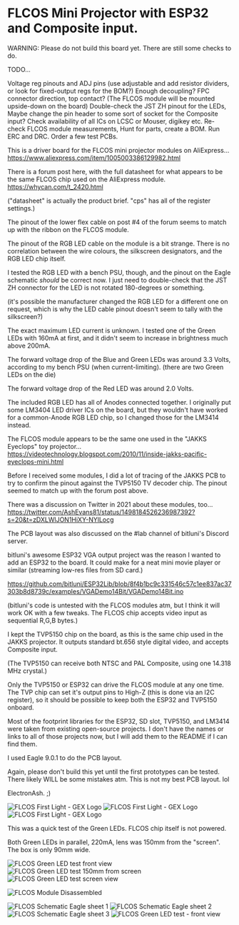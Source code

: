 # FLCOS Mini Projector with ESP32 and Composite input.


WARNING: Please do not build this board yet. There are still some checks to do.

TODO...

Voltage reg pinouts and ADJ pins (use adjustable and add resistor dividers, or look for fixed-output regs for the BOM?)
Enough decoupling?
FPC connector direction, top contact? (The FLCOS module will be mounted upside-down on the board)
Double-check the JST ZH pinout for the LEDs,
Maybe change the pin header to some sort of socket for the Composite input?
Check availability of all ICs on LCSC or Mouser, digikey etc.
Re-check FLCOS module measurements,
Hunt for parts, create a BOM.
Run ERC and DRC.
Order a few test PCBs.


This is a driver board for the FLCOS mini projector modules on AliExpress...
https://www.aliexpress.com/item/1005003386129982.html


There is a forum post here, with the full datasheet for what appears to be the same FLCOS chip used on the AliExpress module.
https://whycan.com/t_2420.html

("datasheet" is actually the product brief. "cps" has all of the register settings.)

The pinout of the lower flex cable on post #4 of the forum seems to match up with the ribbon on the FLCOS module.


The pinout of the RGB LED cable on the module is a bit strange.
There is no correlation between the wire colours, the silkscreen designators, and the RGB LED chip itself.

I tested the RGB LED with a bench PSU, though, and the pinout on the Eagle schematic *should* be correct now.
I just need to double-check that the JST ZH connector for the LED is not rotated 180-degrees or something.

(it's possible the manufacturer changed the RGB LED for a different one on request, which is why the LED cable pinout doesn't seem to tally with the silkscreen?)

The exact maximum LED current is unknown.
I tested one of the Green LEDs with 160mA at first, and it didn't seem to increase in brightness much above 200mA.

The forward voltage drop of the Blue and Green LEDs was around 3.3 Volts, according to my bench PSU (when current-limiting). (there are two Green LEDs on the die) 

The forward voltage drop of the Red LED was around 2.0 Volts.


The included RGB LED has all of Anodes connected together.
I originally put some LM3404 LED driver ICs on the board, but they wouldn't have worked for a common-Anode RGB LED chip, so I changed those for the LM3414 instead.


The FLCOS module appears to be the same one used in the "JAKKS Eyeclops" toy projector...
https://videotechnology.blogspot.com/2010/11/inside-jakks-pacific-eyeclops-mini.html

Before I received some modules, I did a lot of tracing of the JAKKS PCB to try to confirm the pinout against the TVP5150 TV decoder chip.
The pinout seemed to match up with the forum post above.


There was a discussion on Twitter in 2021 about these modules, too...
https://twitter.com/AshEvans81/status/1498184526236987392?s=20&t=zDXLWlJON1HiXY-NYlLocg


The PCB layout was also discussed on the #lab channel of bitluni's Discord server.

bitluni's awesome ESP32 VGA output project was the reason I wanted to add an ESP32 to the board.
It could make for a neat mini movie player or similar (streaming low-res files from SD card.)

https://github.com/bitluni/ESP32Lib/blob/8f4b1bc9c331546c57c1ee837ac37303b8d8739c/examples/VGADemo14Bit/VGADemo14Bit.ino


(bitluni's code is untested with the FLCOS modules atm, but I think it will work OK with a few tweaks. The FLCOS chip accepts video input as sequential R,G,B bytes.)


I kept the TVP5150 chip on the board, as this is the same chip used in the JAKKS projector.
It outputs standard bt.656 style digital video, and accepts Composite input.

(The TVP5150 can receive both NTSC and PAL Composite, using one 14.318 MHz crystal.)

Only the TVP5150 or ESP32 can drive the FLCOS module at any one time.
The TVP chip can set it's output pins to High-Z (this is done via an I2C register), so it should be possible to keep both the ESP32 and TVP5150 onboard.


Most of the footprint libraries for the ESP32, SD slot, TVP5150, and LM3414 were taken from existing open-source projects.
I don't have the names or links to all of those projects now, but I will add them to the README if I can find them.


I used Eagle 9.0.1 to do the PCB layout.

Again, please don't build this yet until the first prototypes can be tested.
There likely WILL be some mistakes atm. This is not my best PCB layout. lol


ElectronAsh. ;)


![FLCOS First Light - GEX Logo](/images/FLCOS_Built.jpg)
![FLCOS First Light - GEX Logo](/images/FLCOS_Built_2.jpg)
![FLCOS First Light - GEX Logo](/images/FLCOS_Working_Gex_Logo.jpg)


This was a quick test of the Green LEDs. FLCOS chip itself is not powered.

Both Green LEDs in parallel, 220mA, lens was 150mm from the "screen".
The box is only 90mm wide.

![FLCOS Green LED test front view](/images/FLCOS_Green_LED_test_front_view.jpg)
![FLCOS Green LED test 150mm from screen](/images/FLCOS_Green_LED_test_150mm_from_screen.jpg)
![FLCOS Green LED test screen view](/images/FLCOS_Green_LED_test_screen_view.jpg)

![FLCOS Module Disassembled](/images/FLCOS_Disassembled.jpg)

![FLCOS Schematic Eagle sheet 1](/images/FLCOS_Schematic_Eagle_sheet_1.png)
![FLCOS Schematic Eagle sheet 2](/images/FLCOS_Schematic_Eagle_sheet_2.png)
![FLCOS Schematic Eagle sheet 3](/images/FLCOS_Schematic_Eagle_sheet_3.png)
![FLCOS Green LED test - front view](/images/FLCOS_Board_Eagle.png)
